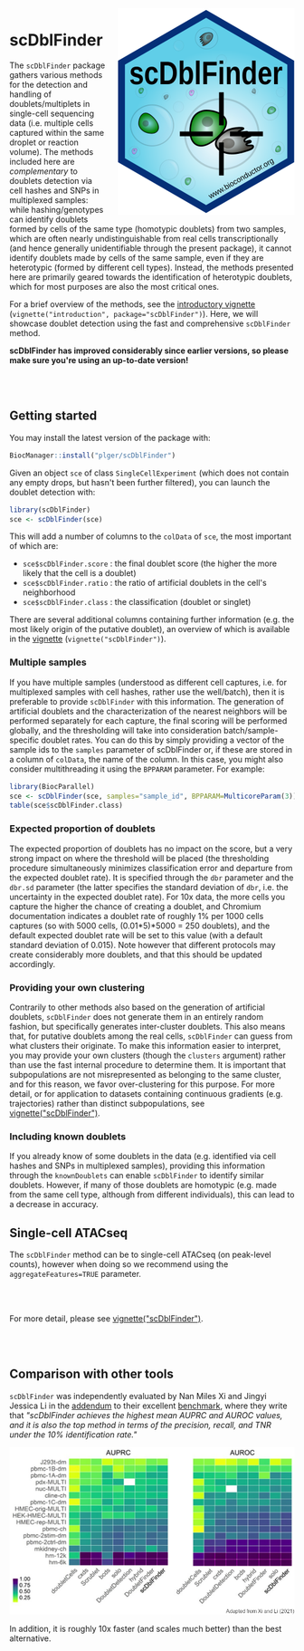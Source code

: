 <img align="right" style="margin-left: 20px; margin-bottom: 10px;" src="inst/docs/sticker.svg"/>

# scDblFinder

The `scDblFinder` package gathers various methods for the detection and handling of doublets/multiplets in single-cell sequencing data (i.e. multiple cells captured within the same droplet or reaction volume). The methods included here are _complementary_ to doublets detection via cell hashes and SNPs in multiplexed samples: while hashing/genotypes can identify doublets formed by cells of the same type (homotypic doublets) from two samples, which are often nearly undistinguishable from real cells transcriptionally (and hence generally unidentifiable through the present package), it cannot identify doublets made by cells of the same sample, even if they are heterotypic (formed by different cell types). Instead, the methods presented here are primarily geared towards the identification of heterotypic doublets, which for most purposes are also the most critical ones.

For a brief overview of the methods, see the [introductory vignette](https://bioconductor.org/packages/devel/bioc/vignettes/scDblFinder/inst/doc/1_introduction.html) (`vignette("introduction", package="scDblFinder")`). Here, we will showcase doublet detection using the fast and comprehensive `scDblFinder` method.

**scDblFinder has improved considerably since earlier versions, so please make sure you're using an up-to-date version!**

<br/><br/>

## Getting started

You may install the latest version of the package with:
```r
BiocManager::install("plger/scDblFinder")
```

Given an object `sce` of class `SingleCellExperiment` (which does not contain any empty drops, but hasn't been further filtered), you can launch the doublet detection with:

```r
library(scDblFinder)
sce <- scDblFinder(sce)
```

This will add a number of columns to the `colData` of `sce`, the most important of which are:

* `sce$scDblFinder.score` : the final doublet score (the higher the more likely that the cell is a doublet)
* `sce$scDblFinder.ratio` : the ratio of artificial doublets in the cell's neighborhood
* `sce$scDblFinder.class` : the classification (doublet or singlet)

There are several additional columns containing further information (e.g. the most likely origin of the putative doublet), an overview of which is available in the [vignette](https://bioconductor.org/packages/devel/bioc/vignettes/scDblFinder/inst/doc/2_scDblFinder.html) (`vignette("scDblFinder")`).

### Multiple samples

If you have multiple samples (understood as different cell captures, i.e. for multiplexed samples with cell hashes, rather use the well/batch), then it is preferable to provide `scDblFinder` with this information. The generation of artificial doublets and the characterization of the nearest neighbors will be performed separately for each capture, the final scoring will be performed globally, and the thresholding will take into consideration batch/sample-specific doublet rates. You can do this by simply providing a vector of the sample ids to the `samples` parameter of scDblFinder or,
if these are stored in a column of `colData`, the name of the column. In this case,
you might also consider multithreading it using the `BPPARAM` parameter. For example:

```r
library(BiocParallel)
sce <- scDblFinder(sce, samples="sample_id", BPPARAM=MulticoreParam(3))
table(sce$scDblFinder.class)
```

### Expected proportion of doublets

The expected proportion of doublets has no impact on the score, but a very strong impact on where the threshold will be placed (the thresholding procedure simultaneously minimizes classification error and departure from the expected doublet rate). It is specified through the `dbr` parameter and the `dbr.sd` parameter (the latter specifies the standard deviation of `dbr`, i.e. the uncertainty in the expected doublet rate). For 10x data, the more cells you capture the higher the chance of creating a doublet, and Chromium documentation indicates a doublet rate of roughly 1\% per 1000 cells captures (so with 5000 cells, (0.01\*5)\*5000 = 250 doublets), and the default expected doublet rate will be set to this value (with a default standard deviation of 0.015). Note however that different protocols may create considerably more doublets, and that this should be updated accordingly.

### Providing your own clustering

Contrarily to other methods also based on the generation of artificial doublets, `scDblFinder` does not generate them in an entirely random fashion, but specifically generates inter-cluster doublets. This also means that, for putative doublets among the real cells, `scDblFinder` can guess from what clusters their originate. To make this information easier to interpret, you may provide your own clusters (though the `clusters` argument) rather than use the fast internal procedure to determine them. It is important that subpopulations are not misrepresented as belonging to the same cluster, and for this reason, we favor over-clustering for this purpose. For more detail, or for application to datasets containing continuous gradients (e.g. trajectories) rather than distinct subpopulations, see [vignette("scDblFinder")](https://bioconductor.org/packages/devel/bioc/vignettes/scDblFinder/inst/doc/2_scDblFinder.html).

### Including known doublets

If you already know of some doublets in the data (e.g. identified via cell hashes and SNPs in multiplexed samples), providing this information through the `knownDoublets` can enable `scDblFinder` to identify similar doublets. However, if many of those doublets are homotypic (e.g. made from the same cell type, although from different individuals), this can lead to a decrease in accuracy.

## Single-cell ATACseq

The `scDblFinder` method can be to single-cell ATACseq (on peak-level counts), however when doing so we recommend using the `aggregateFeatures=TRUE` parameter.

<br/><br/>

For more detail, please see [vignette("scDblFinder")](https://bioconductor.org/packages/devel/bioc/vignettes/scDblFinder/inst/doc/2_scDblFinder.html).

<br/><br/>

## Comparison with other tools

`scDblFinder` was independently evaluated by Nan Miles Xi and Jingyi Jessica Li in the [addendum](https://arxiv.org/abs/2101.08860) to their excellent [benchmark](https://doi.org/10.1016/j.cels.2020.11.008), where they write that _"scDblFinder achieves the highest mean AUPRC and AUROC values, and it is also the top method in terms of the precision, recall, and TNR under the 10% identification rate."_ 

<img src="inst/docs/scDblFinder_comparison.png" alt="Benchmark of doublet detection methods (Xi and Li 2021)"/>

In addition, it is roughly 10x faster (and scales much better) than the best alternative.
